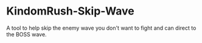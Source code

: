 # KindomRush-Skip-Wave
A tool to help skip the enemy wave you don't want to fight and can direct to the BOSS wave.
